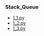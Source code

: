### Stack_Queue
- [1_1.py](https://programmers.co.kr/learn/courses/30/lessons/42584)
- [1_2.py](https://programmers.co.kr/learn/courses/30/lessons/42586)
- [1_3.py](https://programmers.co.kr/learn/courses/30/lessons/42583)